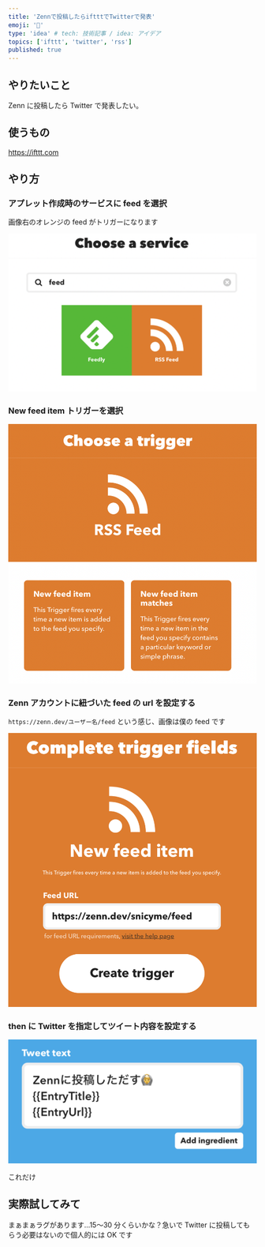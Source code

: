```yaml
---
title: 'Zennで投稿したらiftttでTwitterで発表'
emoji: '👻'
type: 'idea' # tech: 技術記事 / idea: アイデア
topics: ['ifttt', 'twitter', 'rss']
published: true
---
```


## やりたいこと

Zenn に投稿したら Twitter で発表したい。

## 使うもの

https://ifttt.com

## やり方

### アプレット作成時のサービスに feed を選択

画像右のオレンジの feed がトリガーになります

![サービス選択](/images/ifttt_0001.png)

### New feed item トリガーを選択

![トリガー選択](/images/ifttt_0002.png)

### Zenn アカウントに紐づいた feed の url を設定する

`https://zenn.dev/ユーザー名/feed`
という感じ、画像は僕の feed です

![トリガー選択](/images/ifttt_0003.png)

### then に Twitter を指定してツイート内容を設定する

![トリガー選択](/images/ifttt_0004.png)

これだけ

## 実際試してみて

まぁまぁラグがあります...15〜30 分くらいかな？急いで Twitter に投稿してもらう必要はないので個人的には OK です

